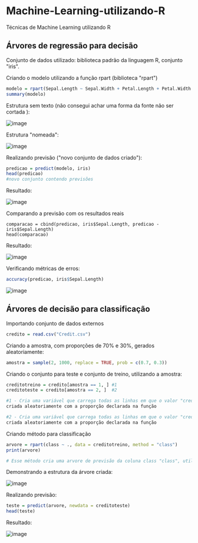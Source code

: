 # Machine-Learning-utilizando-R
Técnicas de Machine Learning utilizando R

## Árvores de regressão para decisão

Conjunto de dados utilizado: biblioteca padrão da linguagem R, conjunto "iris".

Criando o modelo utilizando a função rpart (biblioteca "rpart")

```r
modelo = rpart(Sepal.Length ~ Sepal.Width + Petal.Length + Petal.Width + Species, data = iris)
summary(modelo)
```

Estrutura sem texto (não consegui achar uma forma da fonte não ser cortada ):

![image](https://github.com/user-attachments/assets/5f4e0ced-e047-4a74-911f-ad7714cdfa56)

Estrutura "nomeada":

![image](https://github.com/user-attachments/assets/20aa964f-199e-4c7e-8554-bd2ccdefe1b4)

Realizando previsão ("novo conjunto de dados criado"):

```r
predicao = predict(modelo, iris)
head(predicao)
#novo conjunto contendo previsões
```

Resultado:

![image](https://github.com/user-attachments/assets/2f6f4f1b-2702-4d56-9a20-f2a38e3197de)


Comparando a previsão com os resultados reais

```
comparacao = cbind(predicao, iris$Sepal.Length, predicao - iris$Sepal.Length)
head(comparacao)
```

Resultado:

![image](https://github.com/user-attachments/assets/815f6381-fab0-4550-a201-4d036167e0b0)


Verificando métricas de erros:

```r
accuracy(predicao, iris$Sepal.Length)
```

![image](https://github.com/user-attachments/assets/896a7935-1350-4126-a82d-6f8b4d7e7368)


## Árvores de decisão para classificação

Importando conjunto de dados externos

```r
credito = read.csv("Credit.csv")
```

Criando a amostra, com proporções de 70% e 30%, gerados aleatoriamente:

```r
amostra = sample(2, 1000, replace = TRUE, prob = c(0.7, 0.3))
```

Criando o conjunto para teste e conjunto de treino, utilizando a amostra:

```r
creditotreino = credito[amostra == 1, ] #1
creditoteste = credito[amostra == 2, ]  #2

#1 - Cria uma variável que carrega todas as linhas em que o valor "credito é igual a 1", com base na amostra
criada aleatoriamente com a proporção declarada na função

#2 - Cria uma variável que carrega todas as linhas em que o valor "credito é igual a 2", com base na amostra
criada aleatoriamente com a proporção declarada na função
```

Criando método para classificação

```r
arvore = rpart(class ~ ., data = creditotreino, method = "class")
print(arvore)

# Esse método cria uma arvore de previsão da coluna class "class", utilizando a correlação de todas as outras colunas
```

Demonstrando a estrutura da árvore criada:

![image](https://github.com/user-attachments/assets/8eccc71f-81a1-42cb-bf74-4eb10646adac)

Realizando previsão:

```r
teste = predict(arvore, newdata = creditoteste)
head(teste)
```

Resultado:

![image](https://github.com/user-attachments/assets/4d0fbea9-9f49-41ef-b146-2d7e44801b1f)

